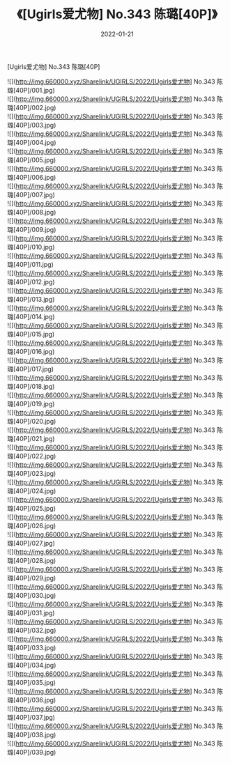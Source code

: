 ﻿---
layout: post
title:  《[Ugirls爱尤物] No.343 陈璐[40P]》
date:   2022-01-21
img: http://img.660000.xyz/Sharelink/UGIRLS/2022/[Ugirls爱尤物] No.343 陈璐[40P]/000.jpg
categories: [美女, 清纯, 唯美]
---

[Ugirls爱尤物] No.343 陈璐[40P]

  ![](http://img.660000.xyz/Sharelink/UGIRLS/2022/[Ugirls爱尤物] No.343 陈璐[40P]/001.jpg) <br> ![](http://img.660000.xyz/Sharelink/UGIRLS/2022/[Ugirls爱尤物] No.343 陈璐[40P]/002.jpg) <br> ![](http://img.660000.xyz/Sharelink/UGIRLS/2022/[Ugirls爱尤物] No.343 陈璐[40P]/003.jpg) <br> ![](http://img.660000.xyz/Sharelink/UGIRLS/2022/[Ugirls爱尤物] No.343 陈璐[40P]/004.jpg) <br> ![](http://img.660000.xyz/Sharelink/UGIRLS/2022/[Ugirls爱尤物] No.343 陈璐[40P]/005.jpg) <br> ![](http://img.660000.xyz/Sharelink/UGIRLS/2022/[Ugirls爱尤物] No.343 陈璐[40P]/006.jpg) <br> ![](http://img.660000.xyz/Sharelink/UGIRLS/2022/[Ugirls爱尤物] No.343 陈璐[40P]/007.jpg) <br> ![](http://img.660000.xyz/Sharelink/UGIRLS/2022/[Ugirls爱尤物] No.343 陈璐[40P]/008.jpg) <br> ![](http://img.660000.xyz/Sharelink/UGIRLS/2022/[Ugirls爱尤物] No.343 陈璐[40P]/009.jpg) <br> ![](http://img.660000.xyz/Sharelink/UGIRLS/2022/[Ugirls爱尤物] No.343 陈璐[40P]/010.jpg) <br> ![](http://img.660000.xyz/Sharelink/UGIRLS/2022/[Ugirls爱尤物] No.343 陈璐[40P]/011.jpg) <br> ![](http://img.660000.xyz/Sharelink/UGIRLS/2022/[Ugirls爱尤物] No.343 陈璐[40P]/012.jpg) <br> ![](http://img.660000.xyz/Sharelink/UGIRLS/2022/[Ugirls爱尤物] No.343 陈璐[40P]/013.jpg) <br> ![](http://img.660000.xyz/Sharelink/UGIRLS/2022/[Ugirls爱尤物] No.343 陈璐[40P]/014.jpg) <br> ![](http://img.660000.xyz/Sharelink/UGIRLS/2022/[Ugirls爱尤物] No.343 陈璐[40P]/015.jpg) <br> ![](http://img.660000.xyz/Sharelink/UGIRLS/2022/[Ugirls爱尤物] No.343 陈璐[40P]/016.jpg) <br> ![](http://img.660000.xyz/Sharelink/UGIRLS/2022/[Ugirls爱尤物] No.343 陈璐[40P]/017.jpg) <br> ![](http://img.660000.xyz/Sharelink/UGIRLS/2022/[Ugirls爱尤物] No.343 陈璐[40P]/018.jpg) <br> ![](http://img.660000.xyz/Sharelink/UGIRLS/2022/[Ugirls爱尤物] No.343 陈璐[40P]/019.jpg) <br> ![](http://img.660000.xyz/Sharelink/UGIRLS/2022/[Ugirls爱尤物] No.343 陈璐[40P]/020.jpg) <br> ![](http://img.660000.xyz/Sharelink/UGIRLS/2022/[Ugirls爱尤物] No.343 陈璐[40P]/021.jpg) <br> ![](http://img.660000.xyz/Sharelink/UGIRLS/2022/[Ugirls爱尤物] No.343 陈璐[40P]/022.jpg) <br> ![](http://img.660000.xyz/Sharelink/UGIRLS/2022/[Ugirls爱尤物] No.343 陈璐[40P]/023.jpg) <br> ![](http://img.660000.xyz/Sharelink/UGIRLS/2022/[Ugirls爱尤物] No.343 陈璐[40P]/024.jpg) <br> ![](http://img.660000.xyz/Sharelink/UGIRLS/2022/[Ugirls爱尤物] No.343 陈璐[40P]/025.jpg) <br> ![](http://img.660000.xyz/Sharelink/UGIRLS/2022/[Ugirls爱尤物] No.343 陈璐[40P]/026.jpg) <br> ![](http://img.660000.xyz/Sharelink/UGIRLS/2022/[Ugirls爱尤物] No.343 陈璐[40P]/027.jpg) <br> ![](http://img.660000.xyz/Sharelink/UGIRLS/2022/[Ugirls爱尤物] No.343 陈璐[40P]/028.jpg) <br> ![](http://img.660000.xyz/Sharelink/UGIRLS/2022/[Ugirls爱尤物] No.343 陈璐[40P]/029.jpg) <br> ![](http://img.660000.xyz/Sharelink/UGIRLS/2022/[Ugirls爱尤物] No.343 陈璐[40P]/030.jpg) <br> ![](http://img.660000.xyz/Sharelink/UGIRLS/2022/[Ugirls爱尤物] No.343 陈璐[40P]/031.jpg) <br> ![](http://img.660000.xyz/Sharelink/UGIRLS/2022/[Ugirls爱尤物] No.343 陈璐[40P]/032.jpg) <br> ![](http://img.660000.xyz/Sharelink/UGIRLS/2022/[Ugirls爱尤物] No.343 陈璐[40P]/033.jpg) <br> ![](http://img.660000.xyz/Sharelink/UGIRLS/2022/[Ugirls爱尤物] No.343 陈璐[40P]/034.jpg) <br> ![](http://img.660000.xyz/Sharelink/UGIRLS/2022/[Ugirls爱尤物] No.343 陈璐[40P]/035.jpg) <br> ![](http://img.660000.xyz/Sharelink/UGIRLS/2022/[Ugirls爱尤物] No.343 陈璐[40P]/036.jpg) <br> ![](http://img.660000.xyz/Sharelink/UGIRLS/2022/[Ugirls爱尤物] No.343 陈璐[40P]/037.jpg) <br> ![](http://img.660000.xyz/Sharelink/UGIRLS/2022/[Ugirls爱尤物] No.343 陈璐[40P]/038.jpg) <br> ![](http://img.660000.xyz/Sharelink/UGIRLS/2022/[Ugirls爱尤物] No.343 陈璐[40P]/039.jpg) <br>